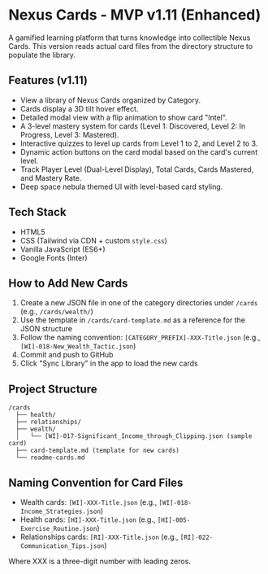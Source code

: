 # Nexus Cards - MVP v1.11 (Enhanced)

A gamified learning platform that turns knowledge into collectible Nexus Cards. This version reads actual card files from the directory structure to populate the library.

## Features (v1.11)

- View a library of Nexus Cards organized by Category.
- Cards display a 3D tilt hover effect.
- Detailed modal view with a flip animation to show card "Intel".
- A 3-level mastery system for cards (Level 1: Discovered, Level 2: In Progress, Level 3: Mastered).
- Interactive quizzes to level up cards from Level 1 to 2, and Level 2 to 3.
- Dynamic action buttons on the card modal based on the card's current level.
- Track Player Level (Dual-Level Display), Total Cards, Cards Mastered, and Mastery Rate.
- Deep space nebula themed UI with level-based card styling.

## Tech Stack

- HTML5
- CSS (Tailwind via CDN + custom `style.css`)
- Vanilla JavaScript (ES6+)
- Google Fonts (Inter)

## How to Add New Cards

1. Create a new JSON file in one of the category directories under `/cards` (e.g., `/cards/wealth/`)
2. Use the template in `/cards/card-template.md` as a reference for the JSON structure
3. Follow the naming convention: `[CATEGORY_PREFIX]-XXX-Title.json` (e.g., `[WI]-018-New_Wealth_Tactic.json`)
4. Commit and push to GitHub
5. Click "Sync Library" in the app to load the new cards

## Project Structure

```
/cards
  ├── health/
  ├── relationships/
  ├── wealth/
  │   └── [WI]-017-Significant_Income_through_Clipping.json (sample card)
  ├── card-template.md (template for new cards)
  └── readme-cards.md
```

## Naming Convention for Card Files

- Wealth cards: `[WI]-XXX-Title.json` (e.g., `[WI]-018-Income_Strategies.json`)
- Health cards: `[HI]-XXX-Title.json` (e.g., `[HI]-005-Exercise_Routine.json`)
- Relationships cards: `[RI]-XXX-Title.json` (e.g., `[RI]-022-Communication_Tips.json`)

Where XXX is a three-digit number with leading zeros.
